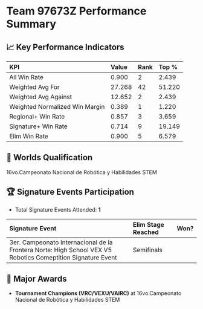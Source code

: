 # Team 97673Z Performance Summary

## 📈 Key Performance Indicators
| KPI | Value | Rank | Top % |
|:---|:-----|:----|:-----|
| All Win Rate | 0.900 | 2 | 2.439 |
| Weighted Avg For | 27.268 | 42 | 51.220 |
| Weighted Avg Against | 12.652 | 2 | 2.439 |
| Weighted Normalized Win Margin | 0.389 | 1 | 1.220 |
| Regional+ Win Rate | 0.857 | 3 | 3.659 |
| Signature+ Win Rate | 0.714 | 9 | 19.149 |
| Elim Win Rate | 0.900 | 5 | 6.579 |


## 🎯 Worlds Qualification
16vo.Campeonato Nacional de Robótica y Habilidades STEM

## 🏆 Signature Events Participation
- Total Signature Events Attended: **1**

| Signature Event | Elim Stage Reached | Won? |
|:----------------|:-------------------|:----|
| 3er. Campeonato Internacional de la Frontera Norte: High School VEX V5 Robotics Comeptition Signature Event | Semifinals |  |


## 🥇 Major Awards
- **Tournament Champions (VRC/VEXU/VAIRC)** at 16vo.Campeonato Nacional de Robótica y Habilidades STEM

